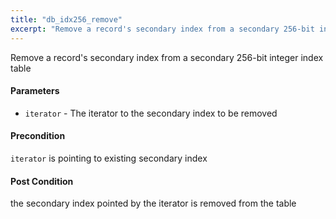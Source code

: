```yaml
---
title: "db_idx256_remove"
excerpt: "Remove a record's secondary index from a secondary 256-bit integer index table."
---
```

Remove a record's secondary index from a secondary 256-bit integer index table

#### Parameters
* `iterator` - The iterator to the secondary index to be removed 

#### Precondition
`iterator` is pointing to existing secondary index 

#### Post Condition
the secondary index pointed by the iterator is removed from the table